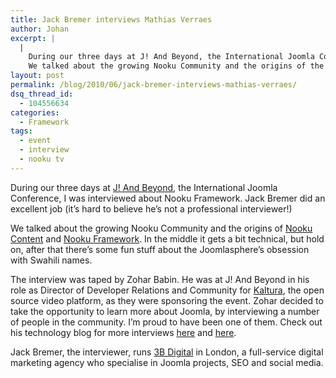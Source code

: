```yaml
---
title: Jack Bremer interviews Mathias Verraes
author: Johan
excerpt: |
  |
    During our three days at J! And Beyond, the International Joomla Conference, I was interviewed about Nooku Framework.
    We talked about the growing Nooku Community and the origins of the Nooku Content and Nooku Framework. In the middle it gets a bit technical, but hold on, after that there’s some fun stuff about the Joomlasphere’s obsession with Swahili names.
layout: post
permalink: /blog/2010/06/jack-bremer-interviews-mathias-verraes/
dsq_thread_id:
  - 104556634
categories:
  - Framework
tags:
  - event
  - interview
  - nooku tv
---
```

During our three days at [J! And Beyond][1], the International Joomla Conference, I was interviewed about Nooku Framework. Jack Bremer did an excellent job (it’s hard to believe he’s not a professional interviewer!)

We talked about the growing Nooku Community and the origins of [Nooku Content][2] and [Nooku Framework][3]. In the middle it gets a bit technical, but hold on, after that there’s some fun stuff about the Joomlasphere’s obsession with Swahili names.



The interview was taped by Zohar Babin. He was at J! And Beyond in his role as Director of Developer Relations and Community for [Kaltura][4], the open source video platform, as they were sponsoring the event. Zohar decided to take the opportunity to learn more about Joomla, by interviewing a number of people in the community. I’m proud to have been one of them. Check out his technology blog for more interviews [here][5] and [here][6].

Jack Bremer, the interviewer, runs [3B Digital][7] in London, a full-service digital marketing agency who specialise in Joomla projects, SEO and social media.

 [1]: http://jandbeyond.com
 [2]: http://nooku.org/content
 [3]: http://nooku.org/framework
 [4]: http://corp.kaltura.com
 [5]: http://www.zoharbabin.com/j-and-beyond-first-day-interviews
 [6]: http://www.zoharbabin.com/j-and-beyond-second-and-third-day-interviews-recap
 [7]: http://www.3bweb.com/